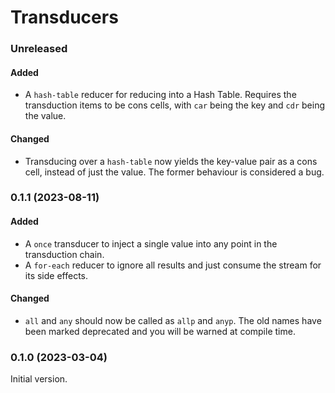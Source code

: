 # Transducers

### Unreleased

#### Added

- A `hash-table` reducer for reducing into a Hash Table. Requires the
  transduction items to be cons cells, with `car` being the key and `cdr` being
  the value.

#### Changed

- Transducing over a `hash-table` now yields the key-value pair as a cons cell,
  instead of just the value. The former behaviour is considered a bug.

### 0.1.1 (2023-08-11)

#### Added

- A `once` transducer to inject a single value into any point in the
  transduction chain.
- A `for-each` reducer to ignore all results and just consume the stream for its
  side effects.

#### Changed

- `all` and `any` should now be called as `allp` and `anyp`. The old names have
  been marked deprecated and you will be warned at compile time.

### 0.1.0 (2023-03-04)

Initial version.
